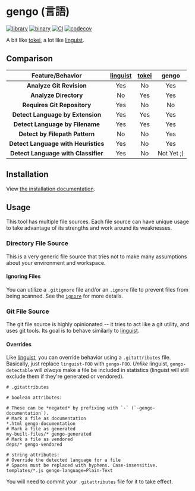 # gengo (言語)

[![library](https://img.shields.io/crates/v/gengo.svg?label=gengo)](https://crates.io/crates/gengo)
[![binary](https://img.shields.io/crates/v/gengo-bin.svg?label=gengo-bin)](https://crates.io/crates/gengo-bin)
[![CI](https://github.com/spenserblack/gengo/actions/workflows/ci.yml/badge.svg)](https://github.com/spenserblack/gengo/actions/workflows/ci.yml)
[![codecov](https://codecov.io/gh/spenserblack/gengo/branch/main/graph/badge.svg?token=ihIEUQWwSt)](https://codecov.io/gh/spenserblack/gengo)

A bit like [tokei][tokei], a lot like [linguist][linguist].

## Comparison

| Feature/Behavior | [linguist][linguist] | [tokei][tokei] | gengo |
| :--------------: | :------------------: | :------------: | :---: |
| **Analyze Git Revision** | Yes | No | Yes |
| **Analyze Directory** | No | Yes | Yes |
| **Requires Git Repository** | Yes | No | No |
| **Detect Language by Extension** | Yes | Yes | Yes |
| **Detect Language by Filename** | Yes | Yes | Yes |
| **Detect by Filepath Pattern** | No | No | Yes |
| **Detect Language with Heuristics** | Yes | No | Yes |
| **Detect Language with Classifier** | Yes | No | Not Yet ;) |

## Installation

View [the installation documentation][install-docs].

## Usage

This tool has multiple file sources. Each file source can have unique usage to take advantage of its
strengths and work around its weaknesses.

### Directory File Source


This is a very generic file source that tries not to make many assumptions about your environment
and workspace.

#### Ignoring Files

You can utilize a `.gitignore` file and/or an `.ignore` file to prevent files from
being scanned. See the [`ignore`][ignore-crate] for more details.

### Git File Source

The git file source is highly opinionated -- it tries to act like a git utility, and uses git tools.
Its goal is to behave similarly to [linguist].

#### Overrides

Like [linguist][linguist], you can override behavior using a `.gitattributes` file.
Basically, just replace `linguist-FOO` with `gengo-FOO`. *Unlike* linguist,
`gengo-detectable` will *always* make a file be included in statistics (linguist
will still exclude them if they're generated or vendored).

```gitattributes
# .gitattributes

# boolean attributes:

# These can be *negated* by prefixing with `-` (`-gengo-documentation`).
# Mark a file as documentation
*.html gengo-documentation
# Mark a file as generated
my-built-files/* gengo-generated
# Mark a file as vendored
deps/* gengo-vendored

# string attributes:
# Override the detected language for a file
# Spaces must be replaced with hyphens. Case-insensitive.
templates/*.js gengo-language=Plain-Text
```

You will need to commit your `.gitattributes` file for it to take effect.

[ignore-crate]: https://docs.rs/ignore
[install-docs]: ./docs/INSTALLATION.md
[linguist]: https://github.com/github-linguist/linguist
[tokei]: https://github.com/xampprocky/tokei
